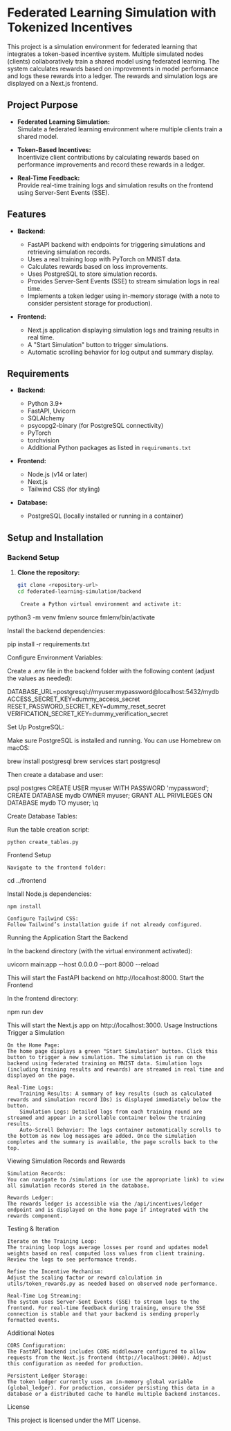 # Federated Learning Simulation with Tokenized Incentives

This project is a simulation environment for federated learning that integrates a token-based incentive system. Multiple simulated nodes (clients) collaboratively train a shared model using federated learning. The system calculates rewards based on improvements in model performance and logs these rewards into a ledger. The rewards and simulation logs are displayed on a Next.js frontend.

## Project Purpose

- **Federated Learning Simulation:**  
  Simulate a federated learning environment where multiple clients train a shared model.
  
- **Token-Based Incentives:**  
  Incentivize client contributions by calculating rewards based on performance improvements and record these rewards in a ledger.

- **Real-Time Feedback:**  
  Provide real-time training logs and simulation results on the frontend using Server-Sent Events (SSE).

## Features

- **Backend:**  
  - FastAPI backend with endpoints for triggering simulations and retrieving simulation records.
  - Uses a real training loop with PyTorch on MNIST data.
  - Calculates rewards based on loss improvements.
  - Uses PostgreSQL to store simulation records.
  - Provides Server-Sent Events (SSE) to stream simulation logs in real time.
  - Implements a token ledger using in-memory storage (with a note to consider persistent storage for production).

- **Frontend:**  
  - Next.js application displaying simulation logs and training results in real time.
  - A "Start Simulation" button to trigger simulations.
  - Automatic scrolling behavior for log output and summary display.

## Requirements

- **Backend:**  
  - Python 3.9+
  - FastAPI, Uvicorn
  - SQLAlchemy
  - psycopg2-binary (for PostgreSQL connectivity)
  - PyTorch
  - torchvision
  - Additional Python packages as listed in `requirements.txt`

- **Frontend:**  
  - Node.js (v14 or later)
  - Next.js
  - Tailwind CSS (for styling)

- **Database:**  
  - PostgreSQL (locally installed or running in a container)

## Setup and Installation

### Backend Setup

1. **Clone the repository:**

   ```bash
   git clone <repository-url>
   cd federated-learning-simulation/backend

    Create a Python virtual environment and activate it:

python3 -m venv fmlenv
source fmlenv/bin/activate

Install the backend dependencies:

pip install -r requirements.txt

Configure Environment Variables:

Create a .env file in the backend folder with the following content (adjust the values as needed):

DATABASE_URL=postgresql://myuser:mypassword@localhost:5432/mydb
ACCESS_SECRET_KEY=dummy_access_secret
RESET_PASSWORD_SECRET_KEY=dummy_reset_secret
VERIFICATION_SECRET_KEY=dummy_verification_secret

Set Up PostgreSQL:

Make sure PostgreSQL is installed and running. You can use Homebrew on macOS:

brew install postgresql
brew services start postgresql

Then create a database and user:

psql postgres
CREATE USER myuser WITH PASSWORD 'mypassword';
CREATE DATABASE mydb OWNER myuser;
GRANT ALL PRIVILEGES ON DATABASE mydb TO myuser;
\q

Create Database Tables:

Run the table creation script:

    python create_tables.py

Frontend Setup

    Navigate to the frontend folder:

cd ../frontend

Install Node.js dependencies:

    npm install

    Configure Tailwind CSS:
    Follow Tailwind’s installation guide if not already configured.

Running the Application
Start the Backend

In the backend directory (with the virtual environment activated):

uvicorn main:app --host 0.0.0.0 --port 8000 --reload

This will start the FastAPI backend on http://localhost:8000.
Start the Frontend

In the frontend directory:

npm run dev

This will start the Next.js app on http://localhost:3000.
Usage Instructions
Trigger a Simulation

    On the Home Page:
    The home page displays a green "Start Simulation" button. Click this button to trigger a new simulation. The simulation is run on the backend using federated training on MNIST data. Simulation logs (including training results and rewards) are streamed in real time and displayed on the page.

    Real-Time Logs:
        Training Results: A summary of key results (such as calculated rewards and simulation record IDs) is displayed immediately below the button.
        Simulation Logs: Detailed logs from each training round are streamed and appear in a scrollable container below the training results.
        Auto-Scroll Behavior: The logs container automatically scrolls to the bottom as new log messages are added. Once the simulation completes and the summary is available, the page scrolls back to the top.

Viewing Simulation Records and Rewards

    Simulation Records:
    You can navigate to /simulations (or use the appropriate link) to view all simulation records stored in the database.

    Rewards Ledger:
    The rewards ledger is accessible via the /api/incentives/ledger endpoint and is displayed on the home page if integrated with the rewards component.

Testing & Iteration

    Iterate on the Training Loop:
    The training loop logs average losses per round and updates model weights based on real computed loss values from client training. Review the logs to see performance trends.

    Refine the Incentive Mechanism:
    Adjust the scaling factor or reward calculation in utils/token_rewards.py as needed based on observed node performance.

    Real-Time Log Streaming:
    The system uses Server-Sent Events (SSE) to stream logs to the frontend. For real-time feedback during training, ensure the SSE connection is stable and that your backend is sending properly formatted events.

Additional Notes

    CORS Configuration:
    The FastAPI backend includes CORS middleware configured to allow requests from the Next.js frontend (http://localhost:3000). Adjust this configuration as needed for production.

    Persistent Ledger Storage:
    The token ledger currently uses an in-memory global variable (global_ledger). For production, consider persisting this data in a database or a distributed cache to handle multiple backend instances.

License

This project is licensed under the MIT License.